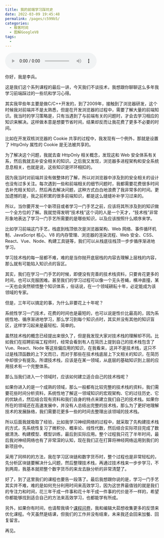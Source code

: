 ```yaml
---
title: 我的前端学习踩坑史
date: 2022-03-09 19:45:48
permalink: /pages/c599b5/
categories:
  - 极客时间
  - 图解GoogleV8
tags:
  - 
---
```

<audio title="结束语.我的前端学习踩坑史" src="https://static001.geekbang.org/resource/audio/9e/20/9e138217ad214b84c021ca32fc860a20.mp3" controls="controls"></audio> 
<p>你好，我是李兵。</p><p>这是我们这个系列课程的最后一讲，今天我们不谈技术，我想跟你聊聊这么多年我学习前端踩过的一些坑和学习心得。</p><p>其实我早些年主要是做C/C++开发的，到了2009年，接触到了浏览器研发，这个时候我对前端并不是太熟悉，但是在开发浏览器的过程中，需要了解大量的前端知识。我当时的学习策略是，只有当遇到了与前端有关的问题时，才会去学习相应的知识来解决。这样做本意是想要节省时间，结果却反而让我花费了更多不必要的时间。</p><p>比如在开发双核浏览器的 Cookie 共享的过程中，我发现有一个例外，那就是设置了 HttpOnly 属性的 Cookie 是无法被共享的。</p><p>为了解决这个问题，我就去查 HttpOnly 相关概念，发现这和 Web 安全体系有关系，然后我就去补安全相关的知识。之后我又发现，浏览器多进程架构和安全系统息息相关，也就是说，这些知识是环环相扣的。</p><p>因为我当时对前端并没有做整体的了解，所以对浏览器中涉及到的安全相关的设计也没有过多关注。每次遇到一些和前端相关的细节问题时，我都需要花费很多时间去补充相关知识，然后再去解决问题，这种方式白白地浪费了我非常多的时间。更加遗憾的是，我之前积累的很多前端知识，都是这么缝缝补补学习过来的。</p><!-- [[[read_end]]] --><p>所以，当你要开发一个新项目或者学习一门手艺之前，应该将其所涉及到的知识做一个全方位的了解。我就觉得发明“技术栈”这个词的人是一个天才，“技术栈”非常形象地表达了学习一门手艺所需要的是哪些知识，以及应该按照什么顺序来学。</p><p>比如学习前端这门手艺，栈底到栈顶依次是浏览器架构、Web 网络、事件循环机制、JavaScript 核心、V8 的内存管理、浏览器的渲染流程、Web 安全、CSS、React、Vue、Node、构建工具链等，我们可以从栈底往栈顶一步步循序渐进地学习。</p><p>学习技术栈的每一层都不难，难的是当你抛开底层栈的内容去理解上层栈的内容，那么就有可能陷入知识点的盲区。</p><p>其实，我们在学习一门手艺的时候，即便没有完善的技术栈资料，只要肯花更多的时间，也可以克服困难。甚至我们的学习过程可以像一个无头苍蝇，横冲直撞，某一天也会突然顿悟整个知识体系 ，俗话说，在一个领域耕耘十年，必定能成为该领域的专家。</p><p>但是，三年可以搞定的事，为什么非要花上十年呢？</p><p>系统性学习一门技术，花费的时间也是最短的，也可以说是性价比最高的，因为系统性地、循序渐进地学习，那么学习到每个知识点时，其实并没有其他的知识盲区，这样学习起来是最轻松、简单的。</p><p>虽然技术栈的概念已经提出来很久了，但是我发现大家对技术栈的理解却不同。比如我们在招聘前端工程师时，经常会看到有人在简历上提到自己的技术栈包含了 Vue、React、Node 等这些偏应用的知识，在我看来，这并不是技术栈，这只不过是栈顶函数的上下文而已，而对于那些在技术栈底层上下文相关的知识，在简历中却很少有提及。所谓技术栈，应该是在某一领域，从底层的基础知识到上层的应用技术有一个完整体系。</p><p>那么当我们进入一个领域时，应该如何建立适合自己的技术栈呢？</p><p>如果你进入的是一个成熟的领域，那么一般都有比较完整的技术栈的资料，我们需要花些时间分析资料，系统性地了解这一领域知识的宏观架构、它的过往历史、它的优缺点，然后结合现有资料和我们自身的特点来建立我们自己的技术栈。如果你所在的领域还在高速发展中，并没有人总结出完整的技术栈，那么为了更好地理解技术的发展脉络，我们需要花更多一些的时间去整理出该领域的技术栈。</p><p>所以后面我就吸取了经验，比如我学习神经网络的过程中，就采取了先构建技术栈的方式，先系统性复习了微积分、概率论、线性代数，然后结合实际项目完成了数据清洗、构建模型、模型训练，最后到实际应用。整个过程我只花了半年时间，最后我对神经网络也有了非常深的认知，现在我们正在打算将神经网络运用到我们的新项目中。</p><p>采用了同样的的方法，我在学习区块链和数字货币时，整个过程也是非常轻松的，先分析区块链要解决什么问题，然后整理技术栈，再通过技术栈来一步步学习，不到两周，我基本就把整个数字货币的来龙去脉分析的非常清楚了。</p><p>好了，到了这里我们的课程也要告一段落了。最后我想跟你说的是，学习一门手艺其实并不难，难的是如何充分利用时间来高效学习，因为这世界最值钱的就是我们的专注力和时间，花三年干成一件事和花十年干成一件事的代价是不一样的，希望你都能够找到适合自己的方法来高效学习，也都能学有所成。</p><p>另外，如果你有时间，也请帮我填个<a href="https://jinshuju.net/f/79b5xo">课程问卷</a>，我和编辑大茹想收集更多的反馈来优化课程。今天虽然是结课，但我们的工作并没有结束，未来我还会回来加餐、回复留言。</p><p>再见。</p>